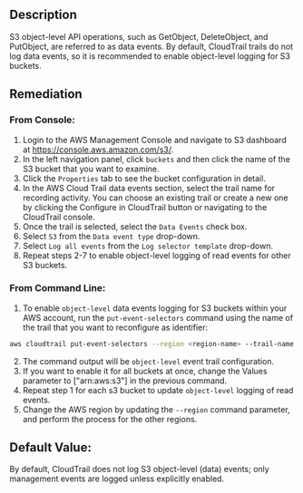 ## Description

S3 object-level API operations, such as GetObject, DeleteObject, and PutObject, are referred to as data events. By default, CloudTrail trails do not log data events, so it is recommended to enable object-level logging for S3 buckets.

## Remediation

### From Console:

1. Login to the AWS Management Console and navigate to S3 dashboard at https://console.aws.amazon.com/s3/.
2. In the left navigation panel, click `buckets` and then click the name of the S3 bucket that you want to examine.
3. Click the `Properties` tab to see the bucket configuration in detail.
4. In the AWS Cloud Trail data events section, select the trail name for recording activity. You can choose an existing trail or create a new one by clicking the Configure in CloudTrail button or navigating to the CloudTrail console.
5. Once the trail is selected, select the `Data Events` check box.
6. Select `S3` from the `Data event type` drop-down.
7. Select `Log all events` from the `Log selector template` drop-down.
8. Repeat steps 2-7 to enable object-level logging of read events for other S3
buckets.

### From Command Line:

1. To enable `object-level` data events logging for S3 buckets within your AWS account, run the `put-event-selectors` command using the name of the trail that you want to reconfigure as identifier:

```bash
aws cloudtrail put-event-selectors --region <region-name> --trail-name <trail-name> --event-selectors '[{ "ReadWriteType": "ReadOnly", "IncludeManagementEvents":true, "DataResources": [{ "Type": "AWS::S3::Object", "Values": ["arn:aws:s3:::<s3-bucket-name>/"] }] }]'
```

2. The command output will be `object-level` event trail configuration.
3. If you want to enable it for all buckets at once, change the Values parameter to ["arn:aws:s3"] in the previous command.
4. Repeat step 1 for each s3 bucket to update `object-level` logging of read events.
5. Change the AWS region by updating the `--region` command parameter, and perform the process for the other regions.

## Default Value:

By default, CloudTrail does not log S3 object-level (data) events; only management events are logged unless explicitly enabled.
